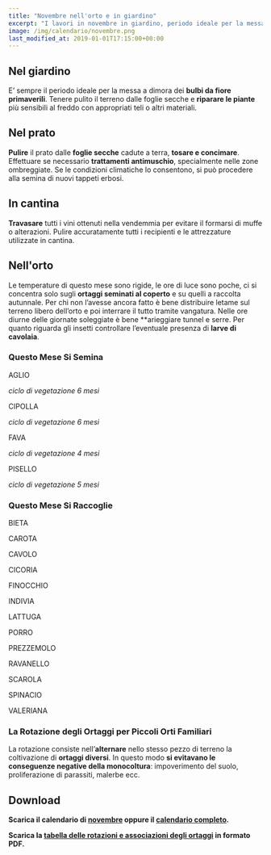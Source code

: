 ```yaml
---
title: "Novembre nell'orto e in giardino"
excerpt: "I lavori in novembre in giardino, periodo ideale per la messa a dimora dei bulbi da fiore primaverili. Concimare il prato e riparare alcune piante dal freddo."
image: /img/calendario/novembre.png
last_modified_at: 2019-01-01T17:15:00+00:00
---
```

## Nel giardino
E’ sempre il periodo ideale per la messa
a dimora dei **bulbi da fiore primaverili**.
Tenere pulito il terreno dalle foglie secche e **riparare le piante**
più sensibili al freddo con appropriati teli o altri materiali.

## Nel prato
**Pulire** il prato dalle
**foglie secche** cadute a terra,
**tosare e concimare**. Effettuare
se necessario **trattamenti antimuschio**,
specialmente nelle zone ombreggiate.
Se le condizioni climatiche lo
consentono, si può procedere alla
semina di nuovi tappeti erbosi.

## In cantina
**Travasare** tutti i
vini ottenuti nella vendemmia
per evitare il formarsi di muffe o
alterazioni. Pulire accuratamente tutti i
recipienti e le attrezzature utilizzate in
cantina.

## Nell'orto
Le temperature di questo mese sono rigide, le ore di luce sono poche,
ci si concentra solo sugli **ortaggi seminati al coperto**
e su quelli a raccolta autunnale.
Per chi non l’avesse ancora fatto è bene distribuire letame sul terreno libero
dell’orto e poi interrare il tutto tramite vangatura.
Nelle ore diurne delle giornate soleggiate è bene **arieggiare tunnel e serre.
Per quanto riguarda gli insetti controllare l’eventuale presenza di **larve di cavolaia**.


### Questo Mese Si Semina
AGLIO

*ciclo di vegetazione 6 mesi*

CIPOLLA

*ciclo di vegetazione 6 mesi*

FAVA

*ciclo di vegetazione 4 mesi*

PISELLO

*ciclo di vegetazione 5 mesi*

### Questo Mese Si Raccoglie
BIETA

CAROTA

CAVOLO

CICORIA

FINOCCHIO

INDIVIA

LATTUGA

PORRO

PREZZEMOLO  

RAVANELLO

SCAROLA

SPINACIO

VALERIANA

### La Rotazione degli Ortaggi per Piccoli Orti Familiari
La rotazione consiste nell’**alternare** nello stesso pezzo di terreno la coltivazione di **ortaggi diversi**. In questo modo **si evitavano le conseguenze negative della monocoltura**: impoverimento del suolo, proliferazione di parassiti, malerbe ecc.

## Download
**Scarica il calendario di [novembre](/download/calendari/2019/pg_0011.pdf "download pdf calendario e lunario di novembre 2019") oppure il [calendario completo](/calendario-di-giardinaggio/ "calendario di giardinaggio").**

**Scarica la [tabella delle rotazioni e associazioni degli ortaggi](/download/la-rotazione-degli-ortaggi-per-piccoli-orti-familiari.pdf "La Rotazione degli Ortaggi per Piccoli Orti Familiari") in formato PDF.**
